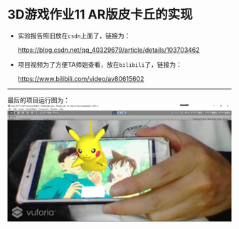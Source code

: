 # 3D游戏作业11 AR版皮卡丘的实现


* 实验报告照旧放在`csdn`上面了，链接为：

  <https://blog.csdn.net/qq_40329679/article/details/103703462>

* 项目视频为了方便TA师姐查看，放在`bilibili`了，链接为：

  <https://www.bilibili.com/video/av80615602>
  
---
最后的项目运行图为：
![result](./result.PNG)

